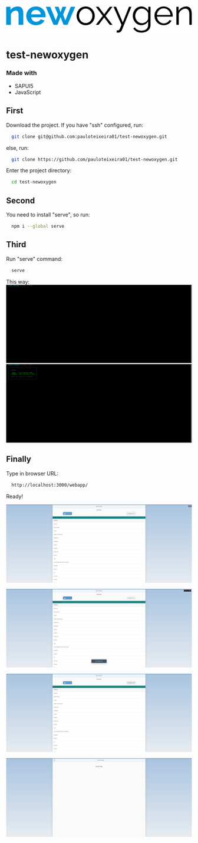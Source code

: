 ![banner](imgs/newoxygen-new.svg)
# test-newoxygen
### Made with 
- SAPUI5
- JavaScript

## First
Download the project.
If you have "ssh" configured, run:
```sh
  git clone git@github.com:pauloteixeira01/test-newoxygen.git
```

else, run: 
```sh
  git clone https://github.com/pauloteixeira01/test-newoxygen.git
```
Enter the project directory:
```sh
  cd test-newoxygen
```
## Second
You need to install "serve", so run:
```sh
  npm i --global serve
```

## Third
Run "serve" command:
```sh
  serve
```

This way:
![banner](imgs/screen05.png)
![banner](imgs/screen06.png)
## Finally
Type in browser URL:
```sh
  http://localhost:3000/webapp/
```
Ready!

![banner](imgs/screen01.png)


![banner](imgs/screen02.png)


![banner](imgs/screen03.png)

![banner](imgs/screen04.png)
